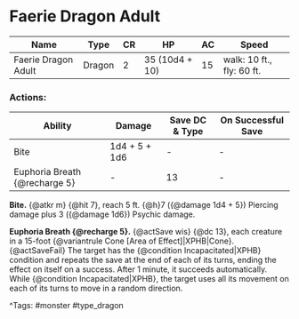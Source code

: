 # Faerie Dragon Adult

| Name | Type | CR | HP | AC | Speed |
|------|------|----|----|----|-------|
| Faerie Dragon Adult | Dragon | 2 | 35 (10d4 + 10) | 15 | walk: 10 ft., fly: 60 ft. |

### Actions:

| Ability | Damage | Save DC & Type | On Successful Save |
|---------|--------|----------------|--------------------|
| Bite | 1d4 + 5 + 1d6 | - | - |
| Euphoria Breath {@recharge 5} | - | 13 | - |


**Bite.** {@atkr m} {@hit 7}, reach 5 ft. {@h}7 ({@damage 1d4 + 5}) Piercing damage plus 3 ({@damage 1d6}) Psychic damage.

**Euphoria Breath {@recharge 5}.** {@actSave wis} {@dc 13}, each creature in a 15-foot {@variantrule Cone [Area of Effect]|XPHB|Cone}. {@actSaveFail} The target has the {@condition Incapacitated|XPHB} condition and repeats the save at the end of each of its turns, ending the effect on itself on a success. After 1 minute, it succeeds automatically. While {@condition Incapacitated|XPHB}, the target uses all its movement on each of its turns to move in a random direction.

^Tags: #monster #type_dragon